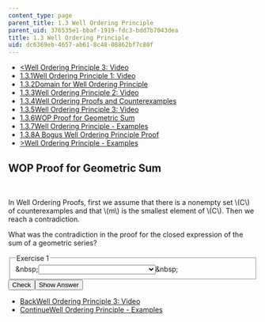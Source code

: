 ```yaml
---
content_type: page
parent_title: 1.3 Well Ordering Principle
parent_uid: 376535e1-bbaf-1919-fdc3-bdd7b7043dea
title: 1.3 Well Ordering Principle
uid: dc6369eb-4657-ab61-8c48-08862bf7c80f
---
```

<ul class="navigation pagination"><li id="top_bck_btn"><a href="/courses/electrical-engineering-and-computer-science/6-042j-mathematics-for-computer-science-spring-2015/proofs/tp2-1/vertical-4bb7930de7ec">&lt;<span>Well Ordering Principle 3: Video</span></a></li><li id="flp_btn_1"><a href="/courses/electrical-engineering-and-computer-science/6-042j-mathematics-for-computer-science-spring-2015/proofs/tp2-1">1.3.1<span>Well Ordering Principle 1: Video</span></a></li><li id="flp_btn_2"><a href="/courses/electrical-engineering-and-computer-science/6-042j-mathematics-for-computer-science-spring-2015/proofs/tp2-1/vertical-1d9c2a0e507a">1.3.2<span>Domain for Well Ordering Principle</span></a></li><li id="flp_btn_3"><a href="/courses/electrical-engineering-and-computer-science/6-042j-mathematics-for-computer-science-spring-2015/proofs/tp2-1/vertical-735460178366">1.3.3<span>Well Ordering Principle 2: Video</span></a></li><li id="flp_btn_4"><a href="/courses/electrical-engineering-and-computer-science/6-042j-mathematics-for-computer-science-spring-2015/proofs/tp2-1/vertical-001819756631">1.3.4<span>Well Ordering Proofs and Counterexamples</span></a></li><li id="flp_btn_5"><a href="/courses/electrical-engineering-and-computer-science/6-042j-mathematics-for-computer-science-spring-2015/proofs/tp2-1/vertical-4bb7930de7ec">1.3.5<span>Well Ordering Principle 3: Video</span></a></li><li id="flp_btn_6" class="button_selected"><a href="/courses/electrical-engineering-and-computer-science/6-042j-mathematics-for-computer-science-spring-2015/proofs/tp2-1/vertical-21c9adce63e4">1.3.6<span>WOP Proof for Geometric Sum</span></a></li><li id="flp_btn_7"><a href="/courses/electrical-engineering-and-computer-science/6-042j-mathematics-for-computer-science-spring-2015/proofs/tp2-1/vertical-69c747468b20">1.3.7<span>Well Ordering Principle - Examples</span></a></li><li id="flp_btn_8"><a href="/courses/electrical-engineering-and-computer-science/6-042j-mathematics-for-computer-science-spring-2015/proofs/tp2-1/vertical-0d330bfe723d">1.3.8<span>A Bogus Well Ordering Principle Proof</span></a></li><li id="top_continue_btn"><a href="/courses/electrical-engineering-and-computer-science/6-042j-mathematics-for-computer-science-spring-2015/proofs/tp2-1/vertical-69c747468b20">&gt;<span>Well Ordering Principle - Examples</span></a></li></ul><h2 class="subhead">WOP Proof for Geometric Sum</h2><div class="self_assessment"><br display_name="WOP Proof for Geometric Sum" url_name="WOP_Proof_for_Geometric_Sum_0" /> <p display_name="WOP Proof for Geometric Sum" url_name="WOP_Proof_for_Geometric_Sum_1">In Well Ordering Proofs, first we assume that there is a nonempty set \(C\) of counterexamples and that \(m\) is the smallest element of \(C\). Then we reach a contradiction.</p> <div id="Q1_div" class="problem_question"><p display_name="WOP Proof for Geometric Sum" url_name="WOP_Proof_for_Geometric_Sum_2">What was the contradiction in the proof for the closed expression of the sum of a geometric series?</p><fieldset><legend class="visually-hidden">Exercise 1</legend><div class="choice"><label id="Q1_label"><span id="Q1_aria_status" tabindex="-1" class="visually-hidden">&amp;nbsp;</span><select onchange="numericTypedOrDropDownSelected(1)" id="Q1_select" class="problem_text_input"><option correct="false"></option><option correct="true">it holds for m</option><option correct="false">it does not hold for m=1</option><option correct="false"> the indices did not match up</option><option correct="false">m was not the smallest element of C</option></select><span style="display:none;" id="Q1_ans_span" tabindex="-1">  it holds for m</span><span id="Q1_normal_status" class="nostatus" aria-hidden="true">&amp;nbsp;</span></label></div></fieldset></div><div class="action"><button id="Q1_button" onclick="checkAnswer({1: 'optionresponse'})" class="problem_mo_button">Check</button><button id="Q1_button_show" onclick="showHideSolution({1: 'optionresponse'}, 1, [])" class="problem_mo_button">Show Answer</button></div></div><ul class="navigation progress"><li id="bck_btn"><a href="/courses/electrical-engineering-and-computer-science/6-042j-mathematics-for-computer-science-spring-2015/proofs/tp2-1/vertical-4bb7930de7ec">Back<span>Well Ordering Principle 3: Video</span></a></li><li id="continue_btn"><a href="/courses/electrical-engineering-and-computer-science/6-042j-mathematics-for-computer-science-spring-2015/proofs/tp2-1/vertical-69c747468b20">Continue<span>Well Ordering Principle - Examples</span></a></li></ul>